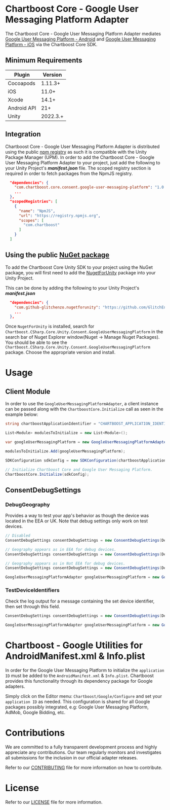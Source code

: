# Chartboost Core - Google User Messaging Platform Adapter

The Chartboost Core - Google User Messaging Platform Adapter mediates [Google User Messaging Platform - Android](https://developers.google.com/admob/android/privacy) and [Google User Messaging Platform - iOS](https://developers.google.com/admob/ios/privacy) via the Chartboost Core SDK.

## Minimum Requirements

| Plugin | Version |
| ------ | ------ |
| Cocoapods | 1.11.3+ |
| iOS | 11.0+ |
| Xcode | 14.1+ |
| Android API | 21+ |
| Unity | 2022.3.+ |


## Integration

Chartboost Core - Google User Messaging Platform Adapter is distributed using the public [npm registry](https://www.npmjs.com/search?q=com.chartboost.core.consent.google-user-messaging-platform) as such it is compatible with the Unity Package Manager (UPM). In order to add the Chartboost Core - Google User Messaging Platform Adapter to your project, just add the following to your Unity Project's ***manifest.json*** file. The scoped registry section is required in order to fetch packages from the NpmJS registry.

```json
  "dependencies": {
    "com.chartboost.core.consent.google-user-messaging-platform": "1.0.3",
    ...
  },
  "scopedRegistries": [
    {
      "name": "NpmJS",
      "url": "https://registry.npmjs.org",
      "scopes": [
        "com.chartboost"
      ]
    }
  ]
```

## Using the public [NuGet package](https://www.nuget.org/packages/Chartboost.CSharp.Core.Unity.Consent.GoogleUserMessagingPlatform)

To add the Chartboost Core Unity SDK to your project using the NuGet package, you will first need to add the [NugetForUnity](https://github.com/GlitchEnzo/NuGetForUnity) package into your Unity Project.

This can be done by adding the following to your Unity Project's ***manifest.json***

```json
  "dependencies": {
    "com.github-glitchenzo.nugetforunity": "https://github.com/GlitchEnzo/NuGetForUnity.git?path=/src/NuGetForUnity",
    ...
  },
```

Once <code>NugetForUnity</code> is installed, search for `Chartboost.CSharp.Core.Unity.Consent.GoogleUserMessagingPlatform` in the search bar of Nuget Explorer window(Nuget -> Manage Nuget Packages).
You should be able to see the `Chartboost.CSharp.Core.Unity.Consent.GoogleUserMessagingPlatform` package. Choose the appropriate version and install.

# Usage

## Client Module
In order to use the `GoogleUserMessagingPlatformAdapter`, a client instance can be passed along with the `ChartboostCore.Initialize` call as seen in the example below:

```csharp
string chartboostApplicationIdentifier = "CHARTBOOST_APPLICATION_IDENTIFIER";

List<Module> modulesToInitialize = new List<Module>();

var googleUserMessagingPlatform = new GoogleUserMessagingPlatformAdapter();

modulesToInitialize.Add(googleUserMessagingPlatform);

SDKConfiguration sdkConfig = new SDKConfiguration(chartboostApplicationIdentifier, modulesToInitialize);

// Initialize Chartboost Core and Google User Messaging Platform.
ChartboostCore.Initialize(sdkConfig);
```

## ConsentDebugSettings

### DebugGeography

Provides a way to test your app's behavior as though the device was located in the EEA or UK. Note that debug settings only work on test devices.

```csharp
// Disabled
ConsentDebugSettings consentDebugSettings = new ConsentDebugSettings(DebugGeography.Disabled, null);

// Geography appears as in EEA for debug devices.
ConsentDebugSettings consentDebugSettings = new ConsentDebugSettings(DebugGeography.EEA, null);

// Geography appears as in Not EEA for debug devices.
ConsentDebugSettings consentDebugSettings = new ConsentDebugSettings(DebugGeography.NotEEA, null);

GoogleUserMessagingPlatformAdapter googleUserMessagingPlatform = new GoogleUserMessagingPlatformAdapter(consentDebugSettings);
```

### TestDeviceIdentifiers

Check the log output for a message containing the set device identifier, then set through this field.

```csharp
ConsentDebugSettings consentDebugSettings = new ConsentDebugSettings(DebugGeography.Disabled, new {"TEST-DEVICE-HASHED-ID"});

GoogleUserMessagingPlatformAdapter googleUserMessagingPlatform = new GoogleUserMessagingPlatformAdapter(consentDebugSettings);
```

# Chartboost - Google Utilities for AndroidManifest.xml & Info.plist
In order for the Google User Messaging Platform to initialize the `application ID` must be added to the `AndroidManifest.xml` & `Info.plist`. Chartboost provides this functionality through its dependency package for Google adapters. 

Simply click on the Editor menu: `Chartboost/Google/Configure` and set your `application ID` as needed. This configuration is shared for all Google packages possibly integrated, e.g: Google User Messaging Platform, AdMob, Google Bidding, etc.

# Contributions

We are committed to a fully transparent development process and highly appreciate any contributions. Our team regularly monitors and investigates all submissions for the inclusion in our official adapter releases.

Refer to our [CONTRIBUTING](CONTRIBUTING.md) file for more information on how to contribute.

# License

Refer to our [LICENSE](LICENSE.md) file for more information.